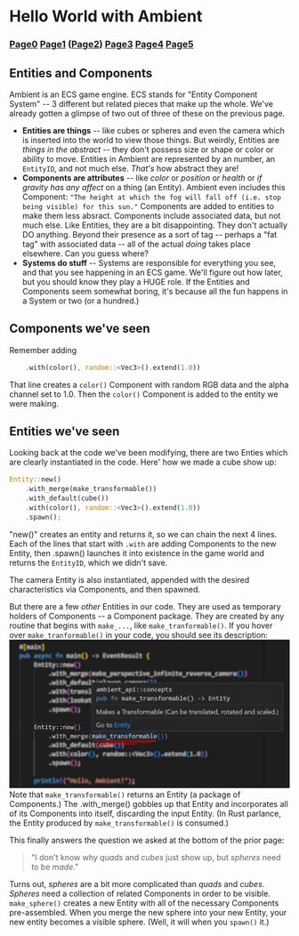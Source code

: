 # Hello World with Ambient
### [Page0](index.md) [Page1](page1_hello.md) **([Page2](page2_entities_components))** [Page3]() [Page4]() [Page5]() 
## Entities and Components
Ambient is an ECS game engine.  ECS stands for "Entity Component System" -- 3 different but related pieces that make up the whole. We've already gotten a glimpse of two out of three of these on the previous page.  
* **Entities are things** -- like cubes or spheres and even the camera which is inserted into the world to view those things.  But weirdly, Entities are _things in the abstract_ -- they don't possess size or shape or color or ability to move.  Entities in Ambient are represented by an number, an `EntityID`, and not much else.  _That's_ how abstract they are!
* **Components are attributes** -- like _color_ or _position_ or _health_ or _if gravity has any affect_ on a thing (an Entity). Ambient even includes this Component: `"The height at which the fog will fall off (i.e. stop being visible) for this sun."` Components are added to entities to make them less absract.  Components include associated data, but not much else.  Like Entities, they are a bit disappointing.  They don't actually DO anything.  Beyond their presence as a sort of tag -- perhaps a "fat tag" with associated data -- all of the actual _doing_ takes place elsewhere.  Can you guess where?
* **Systems do stuff** -- Systems are responsible for everything you see, and that you see happening in an ECS game.  We'll figure out how later, but you should know they play a HUGE role.  If the Entities and Components seem somewhat boring, it's because all the fun happens in a System or two (or a hundred.)

## Components we've seen
Remember adding
```Rust
    .with(color(), random::<Vec3>().extend(1.0))
```
That line creates a `color()` Component with random RGB data and the alpha channel set to 1.0. Then the `color()` Component is added to the entity we were making.

## Entities we've seen
Looking back at the code we've been modifying, there are two Enties which are clearly instantiated in the code.  Here' how we made a cube show up:
```Rust
Entity::new()
    .with_merge(make_transformable())
    .with_default(cube())
    .with(color(), random::<Vec3>().extend(1.0))
    .spawn();
```
"new()" creates an entity and returns it, so we can chain the next 4 lines.  Each of the lines that start with `.with` are adding Components to the new Entity, then .spawn() launches it into existence in the game world and returns the `EntityID`, which we didn't save.

The camera Entity is also instantiated, appended with the desired characteristics via Components, and then spawned.

But there are a few _other_ Entities in our code. They are used as temporary holders of Components -- a Component package.  They are created by any routine that begins with `make_...`, like `make_tranformable()`.  If you hover over `make_tranformable()` in your code, you should see its description:
![](..\assets\make_transformable.png)  
Note that `make_transformable()` returns an Entity (a package of Components.)  The .with_merge() gobbles up that Entity and incorporates all of its Components into itself, discarding the input Entity. (In Rust parlance, the Entity produced by `make_transformable()` is consumed.)

This finally answers the question we asked at the bottom of the prior page:  
> "I don't know why _quads_ and _cubes_ just show up, but _spheres_ need to be _made_."  

Turns out, _spheres_ are a bit more complicated than _quads_ and _cubes_. _Spheres_ need a collection of related Components in order to be visible. `make_sphere()` creates a new Entity with all of the necessary Components pre-assembled.  When you merge the new sphere into your new Entity, your new entity becomes a visible sphere.  (Well, it will when you `spawn()` it.)
